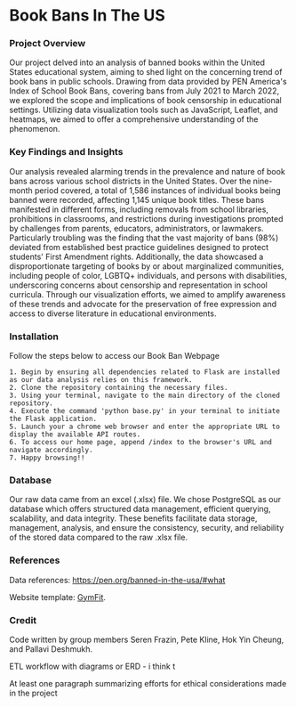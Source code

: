 # Book Bans In The US 


### Project Overview

Our project delved into an analysis of banned books within the United States educational system, aiming to shed light on the concerning trend of book bans in public schools. Drawing from data provided by PEN America's Index of School Book Bans, covering bans from July 2021 to March 2022, we explored the scope and implications of book censorship in educational settings. Utilizing data visualization tools such as JavaScript, Leaflet, and heatmaps, we aimed to offer a comprehensive understanding of the phenomenon.

### Key Findings and Insights

Our analysis revealed alarming trends in the prevalence and nature of book bans across various school districts in the United States. Over the nine-month period covered, a total of 1,586 instances of individual books being banned were recorded, affecting 1,145 unique book titles. These bans manifested in different forms, including removals from school libraries, prohibitions in classrooms, and restrictions during investigations prompted by challenges from parents, educators, administrators, or lawmakers. Particularly troubling was the finding that the vast majority of bans (98%) deviated from established best practice guidelines designed to protect students' First Amendment rights. Additionally, the data showcased a disproportionate targeting of books by or about marginalized communities, including people of color, LGBTQ+ individuals, and persons with disabilities, underscoring concerns about censorship and representation in school curricula. Through our visualization efforts, we aimed to amplify awareness of these trends and advocate for the preservation of free expression and access to diverse literature in educational environments.


### Installation

Follow the steps below to access our Book Ban Webpage

    1. Begin by ensuring all dependencies related to Flask are installed as our data analysis relies on this framework.
    2. Clone the repository containing the necessary files.
    3. Using your terminal, navigate to the main directory of the cloned repository.
    4. Execute the command 'python base.py' in your terminal to initiate the Flask application.
    5. Launch your a chrome web browser and enter the appropriate URL to display the available API routes.
    6. To access our home page, append /index to the browser's URL and navigate accordingly.
    7. Happy browsing!!

### Database
Our raw data came from an excel (.xlsx) file. We chose PostgreSQL as our database which offers structured data management, efficient querying, scalability, and data integrity. These benefits facilitate data storage, management, analysis, and ensure the consistency, security, and reliability of the stored data compared to the raw .xlsx file.

### References
Data references: https://pen.org/banned-in-the-usa/#what

Website template: [GymFit](https://demo.themefisher.com/gymfit/).

### Credit
Code written by group members Seren Frazin, Pete Kline, Hok Yin Cheung, and Pallavi Deshmukh. 





ETL workflow with diagrams or ERD - i think t

At least one paragraph summarizing efforts for ethical considerations made in the project
